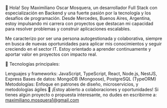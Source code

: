 👋 Hola! Soy Maximiliano Oscar Mosquera, un desarrollador Full Stack con especialización en Backend y una fuerte pasión por la tecnología y los desafíos de programación. Desde Mercedes, Buenos Aires, Argentina, estoy impulsando mi carrera con proyectos que destacan mi capacidad para resolver problemas y construir aplicaciones escalables.

Me caracterizo por ser una persona autogestionada y colaborativa, siempre en busca de nuevas oportunidades para aplicar mis conocimientos y seguir creciendo en el sector IT. Estoy orientado a aprender continuamente y aportar valor en proyectos con impacto real.

🚀 Tecnologías principales:

Lenguajes y frameworks: JavaScript, TypeScript, React, Node.js, NestJS, Express
Bases de datos: MongoDB (Mongoose), PostgreSQL (TypeORM)
Metodologías: Enfoque en patrones de diseño, microservicios, y metodologías ágiles
📩 ¡Estoy abierto a colaboraciones y oportunidades! Si tienes algún proyecto o propuesta interesante, no dudes en escribirme a: maximiliano.mosquera1@gmail.com
